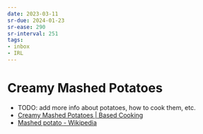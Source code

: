 ```yaml
---
date: 2023-03-11
sr-due: 2024-01-23
sr-ease: 290
sr-interval: 251
tags:
- inbox
- IRL
---
```


# Creamy Mashed Potatoes

- TODO: add more info about potatoes, how to cook them, etc.
- [Creamy Mashed Potatoes | Based Cooking](https://based.cooking/creamy-mashed-potatoes/)
- [Mashed potato - Wikipedia](https://en.wikipedia.org/wiki/Mashed_potato)

